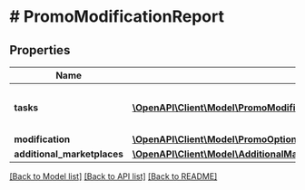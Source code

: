 # # PromoModificationReport

## Properties

Name | Type | Description | Notes
------------ | ------------- | ------------- | -------------
**tasks** | [**\OpenAPI\Client\Model\PromoModificationTask[]**](PromoModificationTask.md) | Offer promotion modification tasks. | [optional]
**modification** | [**\OpenAPI\Client\Model\PromoOptionsCommandModification**](PromoOptionsCommandModification.md) |  | [optional]
**additional_marketplaces** | [**\OpenAPI\Client\Model\AdditionalMarketplacePromoOptionsCommandModification[]**](AdditionalMarketplacePromoOptionsCommandModification.md) |  | [optional]

[[Back to Model list]](../../README.md#models) [[Back to API list]](../../README.md#endpoints) [[Back to README]](../../README.md)
